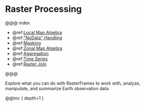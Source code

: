 # Raster Processing

@@@ index

* @ref:[Local Map Algebra](local-algebra.md)
* @ref:["NoData" Handling](nodata-handling.md)
* @ref:[Masking](masking.md)
* @ref:[Zonal Map Algebra](zonal-algebra.md)
* @ref:[Aggregation](aggregation.md)
* @ref:[Time Series](time-series.md)
* @ref:[Raster Join](raster-join.md)

@@@


Explore what you can do with RasterFrames to work with, analyze, manipulate, and summarize Earth observation data.

@@toc { depth=1 }
